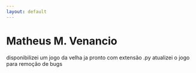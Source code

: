 ```yaml
---
layout: default
---
```

# Matheus M. Venancio

disponibilizei um jogo da velha ja pronto com extensão .py
atualizei o jogo para remoção de bugs
